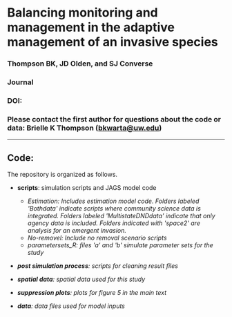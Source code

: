 # Balancing monitoring and management in the adaptive management of an invasive species

### Thompson BK, JD Olden, and SJ Converse

### Journal

### DOI: 

### Please contact the first author for questions about the code or data: Brielle K Thompson (bkwarta@uw.edu)

__________________________________________________________________________________________________________________________________________

## Code: 

The repository is organized as follows. 

* **scripts**: simulation scripts and JAGS model code
  + <em>Estimation<em>: Includes estimation model code. Folders labeled 'Bothdata' indicate scripts where community science data is integrated. Folders labeled 'MultistateDNDdata' indicate that only agency data is included. Folders indicated with 'space2' are analysis for an emergent invasion.
  + <em>No-removel<em>: Include no removal scenario scripts
  + parametersets_R: files 'a' and 'b' simulate parameter sets for the study

* **post simulation process**: scripts for cleaning result files
* **spatial data**: spatial data used for this study
* **suppression plots**: plots for figure 5 in the main text
* **data**: data files used for model inputs
